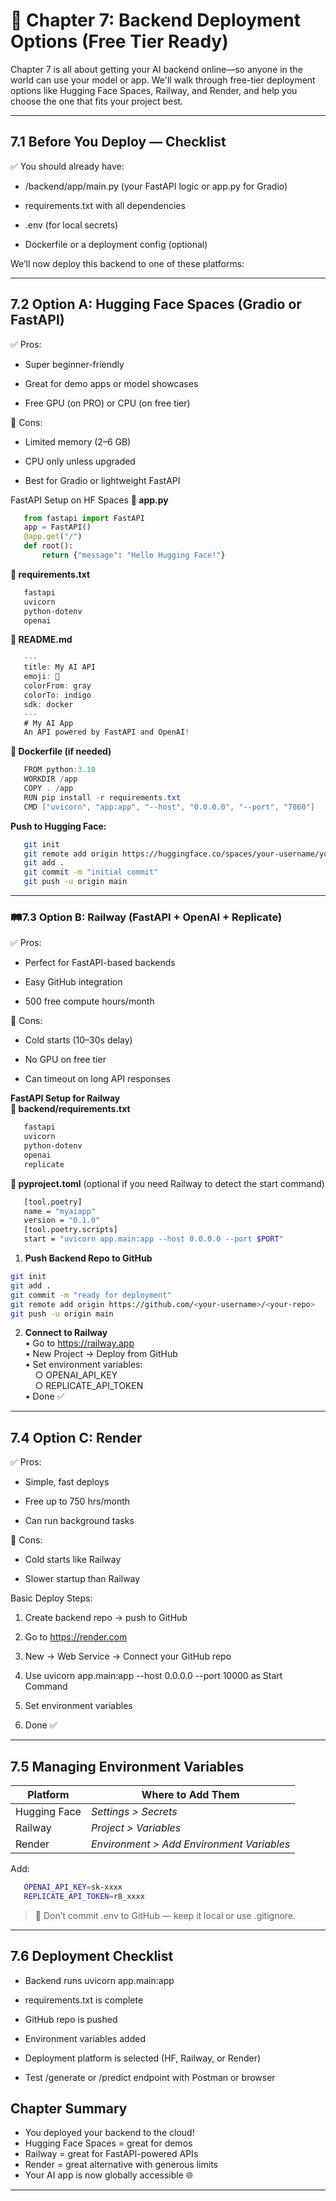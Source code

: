 # 📘 Chapter 7: Backend Deployment Options (Free Tier Ready)

Chapter 7 is all about getting your AI backend online—so anyone in the world can use your model or app. We'll walk through free-tier deployment options like Hugging Face Spaces, Railway, and Render, and help you choose the one that fits your project best.

---

## 7.1 Before You Deploy — Checklist

✅ You should already have:

- /backend/app/main.py (your FastAPI logic or app.py for Gradio)

- requirements.txt with all dependencies

- .env (for local secrets)

- Dockerfile or a deployment config (optional)

We’ll now deploy this backend to one of these platforms:

---

## 7.2 Option A: Hugging Face Spaces (Gradio or FastAPI)

✅ Pros:

- Super beginner-friendly

- Great for demo apps or model showcases

- Free GPU (on PRO) or CPU (on free tier)

🚫 Cons:

- Limited memory (2–6 GB)

- CPU only unless upgraded

- Best for Gradio or lightweight FastAPI

FastAPI Setup on HF Spaces
**📄 app.py**
```python
   from fastapi import FastAPI
   app = FastAPI()
   @app.get("/")
   def root():
       return {"message": "Hello Hugging Face!"}
```
**📄 requirements.txt**
```bash
   fastapi
   uvicorn
   python-dotenv
   openai
```
**📄 README.md**
```java
   ---
   title: My AI API
   emoji: 🤖
   colorFrom: gray
   colorTo: indigo
   sdk: docker
   ---
   # My AI App
   An API powered by FastAPI and OpenAI!
```   
**📄 Dockerfile (if needed)**
```java   
   FROM python:3.10
   WORKDIR /app
   COPY . /app
   RUN pip install -r requirements.txt
   CMD ["uvicorn", "app:app", "--host", "0.0.0.0", "--port", "7860"]
```
**Push to Hugging Face:**
```bash
   git init
   git remote add origin https://huggingface.co/spaces/your-username/your-space
   git add .
   git commit -m "initial commit"
   git push -u origin main
```
---

### 🛤️7.3 Option B: Railway (FastAPI + OpenAI + Replicate)

✅ Pros:

- Perfect for FastAPI-based backends

- Easy GitHub integration

- 500 free compute hours/month

🚫 Cons:

- Cold starts (10–30s delay)

- No GPU on free tier

- Can timeout on long API responses

**FastAPI Setup for Railway**  
**📄 backend/requirements.txt**
```bash
   fastapi
   uvicorn
   python-dotenv
   openai
   replicate
```

**📄 pyproject.toml** (optional if you need Railway to detect the start command)

```bash
   [tool.poetry]
   name = "myaiapp"
   version = "0.1.0"
   [tool.poetry.scripts]
   start = "uvicorn app.main:app --host 0.0.0.0 --port $PORT"
```

1. **Push Backend Repo to GitHub**
```bash
git init
git add .
git commit -m "ready for deployment"
git remote add origin https://github.com/<your-username>/<your-repo>
git push -u origin main
```

2. **Connect to Railway**  
   • Go to https://railway.app  
   • New Project → Deploy from GitHub  
   • Set environment variables:  
      &nbsp;&nbsp;&nbsp;&nbsp;○ OPENAI_API_KEY  
      &nbsp;&nbsp;&nbsp;&nbsp;○ REPLICATE_API_TOKEN  
   • Done ✅  

---

## 7.4 Option C: Render

✅ Pros:

- Simple, fast deploys

- Free up to 750 hrs/month

- Can run background tasks

🚫 Cons:

- Cold starts like Railway

- Slower startup than Railway
   
Basic Deploy Steps:

   1. Create backend repo → push to GitHub

   2. Go to https://render.com

   3. New → Web Service → Connect your GitHub repo

   4. Use uvicorn app.main:app --host 0.0.0.0 --port 10000 as Start Command

   5. Set environment variables

   6. Done ✅

---

## 7.5 Managing Environment Variables

|Platform	      |Where to Add Them                           |
|-----------------|--------------------------------------------|
|Hugging Face	   |*Settings > Secrets*                        |
|Railway	         |*Project > Variables*                       |
|Render	         |*Environment > Add Environment Variables*   |

Add:
```bash
   OPENAI_API_KEY=sk-xxxx
   REPLICATE_API_TOKEN=r8_xxxx
```

> 🚫 Don’t commit .env to GitHub — keep it local or use .gitignore.

---

## 7.6 Deployment Checklist

- Backend runs uvicorn app.main:app

- requirements.txt is complete

- GitHub repo is pushed

- Environment variables added

- Deployment platform is selected (HF, Railway, or Render)

- Test /generate or /predict endpoint with Postman or browser

## Chapter Summary

- You deployed your backend to the cloud!
- Hugging Face Spaces = great for demos
- Railway = great for FastAPI-powered APIs
- Render = great alternative with generous limits
- Your AI app is now globally accessible 🌐

---

